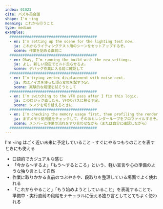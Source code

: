 ```yaml
---
index: 01023
cite: パズル英会話
shape: I'm ~ing
meaning: これから行うこと
type: medium
examples:
  ########################################
  - en: I'm setting up the scene for the lighting test now.
    ja: これからライティングテスト用のシーンをセットアップするぞ。
    scene: 作業を始める直前に
  ########################################
  - en: Okay, I’m running the build with the new settings.
    ja: よし、新しい設定でビルド走らせるよ。
    scene: デバッグ作業に入る前に確認して
  ########################################
  - en: I’m trying vertex displacement with noise next.
    ja: 次はノイズを使った頂点変位を試す予定。
    scene: 実験的な処理を試そうとして
  ########################################
  - en: I’m switching to the VFX pass after I fix this logic.
    ja: このロジック直したら、VFXのパスに移る予定。
    scene: タスクを切り替えるときに
  ########################################
  - en: I’m checking the memory usage first, then profiling the render loop.
    ja: まずメモリ使用量をチェックして、そのあとレンダーループをプロファイルするぞ。
    scene: メンバーと作業の流れをすり合わせながら（または自分に確認しながら）
  ########################################
---
```


I'm ~ing はごく近い未来に予定していること・すぐにやるつもりのことを表すときにも使える

- 口語的でカジュアルな感じ
- 「今から〜するよ」「もう〜するところ」という、軽い宣言や心の準備のような独り言として自然
- 作業に取りかかる直前のつぶやきや、段取りを整理している場面でよく使われる
- 「これからやること」「もう始めようとしていること」を表現することで、準備中・実行直前の段階をナチュラルに伝える独り言としてとてもよく使われる
